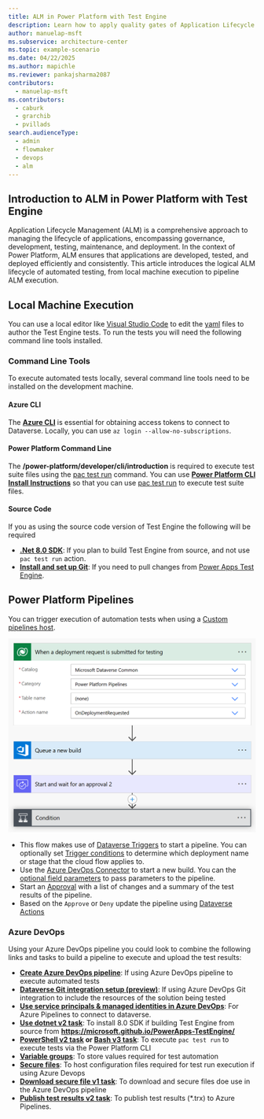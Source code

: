 ```yaml
---
title: ALM in Power Platform with Test Engine
description: Learn how to apply quality gates of Application Lifecycle Management (ALM) with Test Engine
author: manuelap-msft
ms.subservice: architecture-center
ms.topic: example-scenario
ms.date: 04/22/2025
ms.author: mapichle
ms.reviewer: pankajsharma2087
contributors:
  - manuelap-msft
ms.contributors:
  - caburk
  - grarchib
  - pvillads
search.audienceType:
  - admin
  - flowmaker
  - devops
  - alm
---
```


## Introduction to ALM in Power Platform with Test Engine

Application Lifecycle Management (ALM) is a comprehensive approach to managing the lifecycle of applications, encompassing governance, development, testing, maintenance, and deployment. In the context of Power Platform, ALM ensures that applications are developed, tested, and deployed efficiently and consistently. This article introduces the logical ALM lifecycle of automated testing, from local machine execution to pipeline ALM execution.

## Local Machine Execution

You can use a local editor like [Visual Studio Code](https://code.visualstudio.com/) to edit the [yaml](./yaml.md) files to author the Test Engine tests. To run the tests you will need the following command line tools installed. 

### Command Line Tools

To execute automated tests locally, several command line tools need to be installed on the development machine.

#### Azure CLI

The **[Azure CLI](/cli/azure/install-azure-cli)** is essential for obtaining access tokens to connect to Dataverse. Locally, you can use `az login --allow-no-subscriptions`.

#### Power Platform Command Line

The **/power-platform/developer/cli/introduction** is required to execute test suite files using the [pac test run](/power-platform/developer/cli/reference/test) command. You can use **[Power Platform CLI Install Instructions](/power-platform/developer/cli/introduction)** so that you can use [pac test run](/power-platform/developer/cli/reference/test) to execute test suite files.

#### Source Code

If you as using the source code version of Test Engine the following will be required

- **[.Net 8.0 SDK](/dotnet/core/install/)**: If you plan to build Test Engine from source, and not use `pac test run` action.
- **[Install and set up Git](/devops/develop/git/install-and-set-up-git)**: If you need to pull changes from [Power Apps Test Engine](https://github.com/microsoft/PowerApps-TestEngine).

## Power Platform Pipelines 

You can trigger execution of automation tests when using a [Custom pipelines host](/power-platform/alm/custom-host-pipelines).

![Example Power Automate cloud flow to trigger Azure DevOps build with conditional build](./media/gated-approval-process.png)

- This flow makes use of [Dataverse Triggers](../alm/extend-pipelines#triggers) to start a pipeline. You can optionally set [Trigger conditions](../alm/extend-pipelines#trigger-conditions) to determine which deployment name or stage that the cloud flow applies to.
- Use the [Azure DevOps Connector](/connectors/visualstudioteamservices/) to start a new build. You can the [optional field parameters](/connectors/visualstudioteamservices/#other-fields-parameter) to pass parameters to the pipeline.
- Start an [Approval](/connectors/approvals/) with a list of changes and a summary of the test results of the pipeline.
- Based on the `Approve` or `Deny` update the pipeline using [Dataverse Actions](/power-platform/alm/extend-pipelines#actions)

### Azure DevOps

Using your Azure DevOps pipeline you could look to combine the following links and tasks to build a pipeline to execute and upload the test results:

- **[Create Azure DevOps pipeline](/azure/devops/pipelines/create-first-pipeline)**: If using Azure DevOps pipeline to execute automated tests
- **[Dataverse Git integration setup (preview)](/power-platform/alm/git-integration/connecting-to-git)**: If using Azure DevOps Git integration to include the resources of the solution being tested
- **[Use service principals & managed identities in Azure DevOps](/azure/devops/integrate/get-started/authentication/service-principal-managed-identity)**: For Azure Pipelines to connect to dataverse.
- **[Use dotnet v2 task](/azure/devops/pipelines/tasks/reference/use-dotnet-v2)**: To install 8.0 SDK if building Test Engine from source from **https://microsoft.github.io/PowerApps-TestEngine/**
- **[PowerShell v2 task](/azure/devops/pipelines/tasks/reference/powershell-v2?view=azure-pipelines) or [Bash v3 task](/azure/devops/pipelines/tasks/reference/bash-v3)**: To execute `pac test run` to execute tests via the Power Platform CLI
- **[Variable groups](/azure/devops/pipelines/library/variable-groups)**: To store values required for test automation
- **[Secure files](/azure/devops/pipelines/library/secure-files)**: To host configuration files required for test run execution if using Azure Devops
- **[Download secure file v1 task](/azure/devops/pipelines/tasks/reference/download-secure-file-v1)**: To download and secure files doe use in the Azure DevOps pipeline
- **[Publish test results v2 task](/devops/pipelines/tasks/reference/publish-test-results-v2)**: To publish test results (*.trx) to Azure Pipelines.
